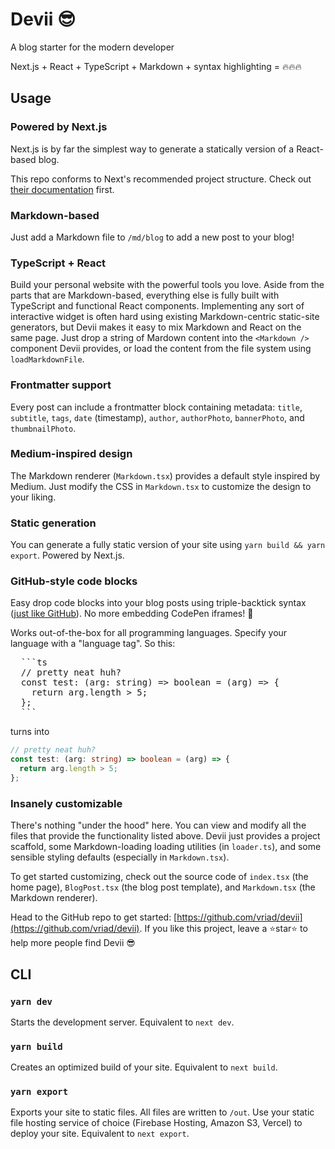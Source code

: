 # Devii 😎

A blog starter for the modern developer

Next.js + React + TypeScript + Markdown + syntax highlighting = 🔥🔥🔥

## Usage

### Powered by Next.js

Next.js is by far the simplest way to generate a statically version of a React-based blog.

This repo conforms to Next's recommended project structure. Check out [their documentation](https://nextjs.org/docs) first.

### Markdown-based

Just add a Markdown file to `/md/blog` to add a new post to your blog!

### TypeScript + React

Build your personal website with the powerful tools you love. Aside from the parts that are Markdown-based, everything else is fully built with TypeScript and functional React components. Implementing any sort of interactive widget is often hard using existing Markdown-centric static-site generators, but Devii makes it easy to mix Markdown and React on the same page. Just drop a string of Mardown content into the `<Markdown />` component Devii provides, or load the content from the file system using `loadMarkdownFile`.

### Frontmatter support

Every post can include a frontmatter block containing metadata: `title`, `subtitle`, `tags`, `date` (timestamp), `author`, `authorPhoto`, `bannerPhoto`, and `thumbnailPhoto`.

### Medium-inspired design

The Markdown renderer (`Markdown.tsx`) provides a default style inspired by Medium. Just modify the CSS in `Markdown.tsx` to customize the design to your liking.

### Static generation

You can generate a fully static version of your site using `yarn build && yarn export`. Powered by Next.js.

### GitHub-style code blocks

Easy drop code blocks into your blog posts using triple-backtick syntax ([just like GitHub](https://help.github.com/en/github/writing-on-github/creating-and-highlighting-code-blocks)). No more embedding CodePen iframes! 🚀

Works out-of-the-box for all programming languages. Specify your language with a "language tag". So this:

  <pre>
  ```ts
  // pretty neat huh?
  const test: (arg: string) => boolean = (arg) => {
    return arg.length > 5;
  };
  ```</pre>

turns into

```ts
// pretty neat huh?
const test: (arg: string) => boolean = (arg) => {
  return arg.length > 5;
};
```

### Insanely customizable

There's nothing "under the hood" here. You can view and modify all the files that provide the functionality listed above. Devii just provides a project scaffold, some Markdown-loading loading utilities (in `loader.ts`), and some sensible styling defaults (especially in `Markdown.tsx`).

To get started customizing, check out the source code of `index.tsx` (the home page), `BlogPost.tsx` (the blog post template), and `Markdown.tsx` (the Markdown renderer).

Head to the GitHub repo to get started: [https://github.com/vriad/devii](https://github.com/vriad/devii). If you like this project, leave a ⭐️star⭐️ to help more people find Devii 😎

## CLI

### `yarn dev`

Starts the development server. Equivalent to `next dev`.

### `yarn build`

Creates an optimized build of your site. Equivalent to `next build`.

### `yarn export`

Exports your site to static files. All files are written to `/out`. Use your static file hosting service of choice (Firebase Hosting, Amazon S3, Vercel) to deploy your site. Equivalent to `next export`.
